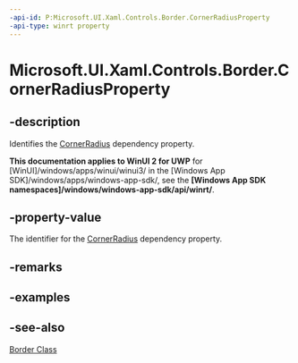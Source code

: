 ```yaml
---
-api-id: P:Microsoft.UI.Xaml.Controls.Border.CornerRadiusProperty
-api-type: winrt property
---
```


<!-- Property syntax
public Windows.UI.Xaml.DependencyProperty CornerRadiusProperty { get; }
-->

# Microsoft.UI.Xaml.Controls.Border.CornerRadiusProperty

## -description
Identifies the [CornerRadius](border_cornerradius.md) dependency property.

**This documentation applies to WinUI 2 for UWP** for [WinUI]/windows/apps/winui/winui3/ in the [Windows App SDK]/windows/apps/windows-app-sdk/, see the **[Windows App SDK namespaces]/windows/windows-app-sdk/api/winrt/**.

## -property-value
The identifier for the [CornerRadius](border_cornerradius.md) dependency property.

## -remarks

## -examples

## -see-also
[Border Class](border.md)
